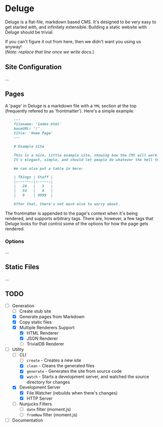 # Deluge

Deluge is a flat-file, markdown based CMS. It's designed to be very easy to get started with, and infinitely extensible.
Building a static website with Deluge should be trivial.

If you can't figure it out from here, then we didn't want you using us anyway! <br>
(_Note: replace that line once we write docs._)

## Site Configuration

...

## Pages

A 'page' in Deluge is a markdown file with a `YML` section at the top (frequently refered to as 'frontmatter'). Here's
a simple example:

```markdown
    ---
    filename: 'index.html'
    baseURL: '/'
    title: 'Home Page'
    ---

    # Example Site

    This is a nice, little example site, showing how the CMS will work. I rather enjoy it, tbh.
    It's elegant, simple, and should let people do whatever the hell they want to, with it.

    We can also put a table in here:

    | Things | Stuff |
    |:------:|:-----:|
    |   20   |   3   |
    |   54   |   4   |
    |   9    | 9999  |

    After that, there's not much else to worry about.
```

The frontmatter is appended to the page's context when it's being rendered, and supports arbitrary tags. There are,
however, a few tags that Deluge looks for that control some of the options for how the page gets rendered.

### Options

...

## Static Files

...

## TODO

* [ ] Generation
    * [ ] Create stub site
	* [X] Generate pages from Markdown
	* [X] Copy static files
	* [X] Multiple Renderers Support
        * [X] HTML Renderer
        * [X] JSON Renderer
        * [ ] TrivialDB Renderer
* [ ] Utility
    * [ ] CLI
        * [ ] `create` - Creates a new site
        * [X] `clean` - Cleans the generated files
        * [X] `generate` - Generates the site from source code
        * [X] `watch` - Starts a development server, and watched the source directory for changes
    * [X] Development Server
        * [X] File Watcher (rebuilds when there's changes)
        * [X] HTTP Server
    * [ ] Nunjucks Filters
        * [ ] `date` filter (moment.js)
        * [ ] `fromNow` filter (moment.js)
* [ ] Documentation
